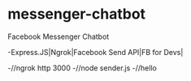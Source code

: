 # messenger-chatbot
Facebook Messenger Chatbot



-Express.JS|Ngrok|Facebook Send API|FB for Devs|



-//ngrok http 3000
-//node sender.js
-//hello
